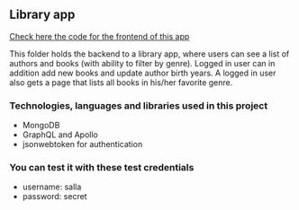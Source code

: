 ## Library app 
<a href="https://github.com/sallatero/Full-Stack/tree/master/library-frontend">Check here the code for the frontend of this app</a>
<p>This folder holds the backend to a library app, where users can see a list of authors and books (with ability to filter by genre). Logged in user can in addition add new books and update author birth years. A logged in user also gets a page that lists all books in his/her favorite genre.</p>
<h3>Technologies, languages and libraries used in this project </h3>
<ul><li>MongoDB</li>
<li>GraphQL and Apollo</li>
<li>jsonwebtoken for authentication</li></ul>

<h3> You can test it with these test credentials </h3>
<ul><li>username: salla</li>
<li>password: secret</li></ul>

<br/>
<br/>
<br/>

## 
